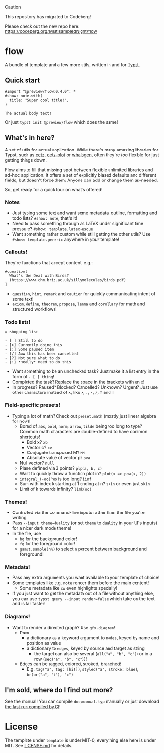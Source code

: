 > [!CAUTION]
> This repository has migrated to Codeberg!
>
> Please check out the new repo here: https://codeberg.org/MultisampledNight/flow

# flow

A bundle of template and a few more utils, written in and for [Typst].

## Quick start

```typst
#import "@preview/flow:0.4.0": *
#show: note.with(
  title: "Super cool title!",
)

The actual body text!
```

Or just `typst init @preview/flow` which does the same!

## What's in here?

A set of utils for actual application.
While there's many amazing libraries for Typst,
such as [cetz], [cetz-plot] or [whalogen],
often they're *too* flexible for just getting things down.

Flow aims to fill that missing spot between
flexible unlimited libraries and ad-hoc application.
It offers a set of explicitly biased defaults and
different fields, but doesn't force them:
Anyone can add or change them as-needed.

So, get ready for a quick tour on what's offered!

[cetz]: https://typst.app/universe/package/cetz
[cetz-plot]: https://typst.app/universe/package/cetz-plot
[whalogen]: https://typst.app/universe/package/whalogen

### Notes

- Just typing some text and want some metadata, outline, formatting and todo lists?
  `#show: note`, that's it!
- Need to pass something through as LaTeX
  under significant time pressure?
  `#show: template.latex-esque`
- Want something rather custom
  while still getting the other utils?
  Use `#show: template.generic` anywhere in *your* template!

### Callouts!

They're functions that accept content,
e.g.:

```typst
#question[
  What's the Deal with Birds?
  (https://www.chm.bris.ac.uk/sillymolecules/birds.pdf)
]
```

- `question`, `hint`, `remark` and `caution` for
  quickly communicating intent of some text!
- `axiom`, `define`, `theorem`, `propose`, `lemma` and `corollary` for
  math and structured workflows!

### Todo lists!

```typst
= Shopping list

- [ ] Still to do
- [>] Currently doing this
- [:] Some paused item
- [/] Aww this has been cancelled
- [?] Not sure what to do
- [!] *Really* need to do this
```

- Want something to be an unchecked task?
  Just make it a list entry in the form of `- [ ] thing`!
- Completed the task?
  Replace the space in the brackets with an `x`!
- In progress? Paused? Blocked? Cancelled? Unknown? Urgent?
  Just use other characters instead of `x`,
  like `>`, `:`, `-`, `/`, `?` and `!`

### Field-specific presets!

- Typing a lot of math? Check out `preset.math`
  (mostly just linear algebra for now)!
  - Bored of `abs`, `bold`, `norm`, `arrow`, `tilde`
    being too long to type?
    Common math characters are double-defined
    to have common shortcuts!
    - Bold x?
      `xb`
    - Vector c?
      `cv`
    - Conjugate transposed M?
      `MH`
    - Absolute value of vector p?
      `pva`
  - Null vector?
    `null`
  - Plane defined via 3 points?
    `plp(a, b, c)`
  - Want to quickly throw a function plot in?
    `plot(x => pow(x, 2))`
  - `integral_(-oo)^oo` is too long?
    `iinf`
  - Sum with index k starting at 1 ending at n?
    `sk1n` or even just `sk1n`
  - Limit of k towards infinity?
    `limk(oo)`

### Themes!

- Controlled via the command-line inputs
  rather than the file you're writing!
- Pass `--input theme=duality` (or set `theme` to `duality` in your UI's inputs)
  for a nicer dark mode theme!
- In the file, use
  - `bg` for the background color!
  - `fg` for the foreground color!
  - `gamut.sample(n%)` to select `n` percent
    between background and foreground!

### Metadata!

- Pass any extra arguments you want available to your template of choice!
- Some templates like e.g. `note` render them before the main content!
  - Some metadata like `cw` even highlights specially!
- If you just want to get the metadata out of a file
  without anything else,
  you can use `typst query --input render=false`
  which take on the text and
  is far faster!

### Diagrams!

- Want to render a directed graph? Use `gfx.diagram`!
  - Pass
    - a dictionary as a keyword argument to `nodes`,
      keyed by name and position as value
    - a dictionary to `edges`,
      keyed by source and target as string
      - the target can also be several (`all("a", "b", "c")`)
        or in a row (`seq("a", "b", "c")`)!
  - Edges can be tagged, colored, stroked, branched!
    - E.g. `tag("a", tag: [hi!])`,
      `styled("a", stroke: blue)`,
      `br(br("a", "b"), "c")`

## I'm sold, where do I find out more?

See the manual!
You can compile `doc/manual.typ` manually
or just download
[the last run compiled by CI](https://github.com/MultisampledNight/flow/actions/workflows/compile-docs.yaml)!

[Typst]: https://typst.app

# License

The template under `template` is under MIT-0,
everything else here is under MIT.
See [LICENSE.md](./LICENSE.md) for details.
